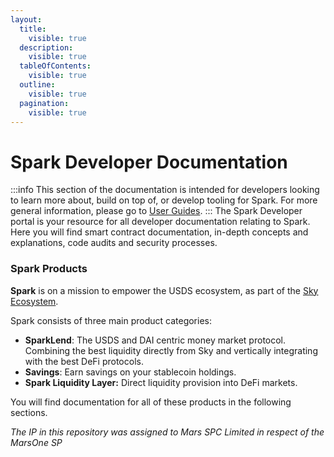 ```yaml
---
layout:
  title:
    visible: true
  description:
    visible: true
  tableOfContents:
    visible: true
  outline:
    visible: true
  pagination:
    visible: true
---
```


# Spark Developer Documentation

:::info
This section of the documentation is intended for developers looking to learn more about, build on top of, or develop tooling for Spark. For more general information, please go to [User Guides](/user-guides/getting-started).
:::
The Spark Developer portal is your resource for all developer documentation relating to Spark. Here you will find smart contract documentation, in-depth concepts and explanations, code audits and security processes.

### Spark Products

**Spark** is on a mission to empower the USDS ecosystem, as part of the [Sky Ecosystem](https://sky.money).

Spark consists of three main product categories:

* **SparkLend**: The USDS and DAI centric money market protocol. Combining the best liquidity directly from Sky and vertically integrating with the best DeFi protocols.
* **Savings**: Earn savings on your stablecoin holdings.
* **Spark Liquidity Layer:** Direct liquidity provision into DeFi markets.

You will find documentation for all of these products in the following sections.

_The IP in this repository was assigned to Mars SPC Limited in respect of the MarsOne SP_
